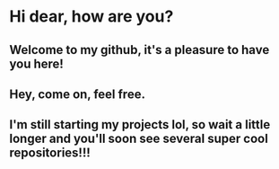 # Hi dear, how are you? 

## Welcome to my github, it's a pleasure to have you here!

## Hey, come on, feel free. 

## I'm still starting my projects lol, so wait a little longer and you'll soon see several super cool repositories!!!


<!--
**EmyKB/EmyKB** is a ✨ _special_ ✨ repository because its `README.md` (this file) appears on your GitHub profile.

Here are some ideas to get you started:

- 🔭 I’m currently working on ...
- 🌱 I’m currently learning ...
- 👯 I’m looking to collaborate on ...
- 🤔 I’m looking for help with ...
- 💬 Ask me about ...
- 📫 How to reach me: ...
- 😄 Pronouns: ...
- ⚡ Fun fact: ...
-->
